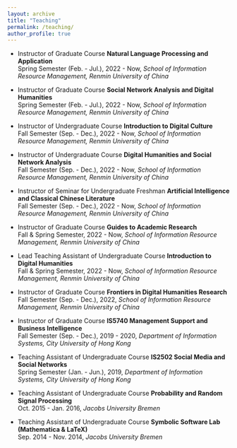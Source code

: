 ```yaml
---
layout: archive
title: "Teaching"
permalink: /teaching/
author_profile: true
---
```

* Instructor of Graduate Course <b>Natural Language Processing and Application</b><br>
Spring Semester (Feb. - Jul.), 2022 - Now, *School of Information Resource Management, Renmin University of China*

* Instructor of Graduate Course <b>Social Network Analysis and Digital Humanities</b><br>
Spring Semester (Feb. - Jul.), 2022 - Now, *School of Information Resource Management, Renmin University of China*

* Instructor of Undergraduate Course <b>Introduction to Digital Culture</b><br>
Fall Semester (Sep. - Dec.), 2022 - Now, *School of Information Resource Management, Renmin University of China*

* Instructor of Undergraduate Course <b>Digital Humanities and Social Network Analysis</b><br>
Fall Semester (Sep. - Dec.), 2022 - Now, *School of Information Resource Management, Renmin University of China*

* Instructor of Seminar for Undergraduate Freshman <b>Artificial Intelligence and Classical Chinese Literature</b><br>
Fall Semester (Sep. - Dec.), 2022 - Now, *School of Information Resource Management, Renmin University of China*

* Instructor of Graduate Course <b>Guides to Academic Research</b><br>
Fall & Spring Semester, 2022 - Now, *School of Information Resource Management, Renmin University of China*

* Lead Teaching Assistant of Undergraduate Course <b>Introduction to Digital Humanities</b><br>
Fall & Spring Semester, 2022 - Now, *School of Information Resource Management, Renmin University of China*

* Instructor of Graduate Course <b>Frontiers in Digital Humanities Research</b><br>
Fall Semester (Sep. - Dec.), 2022, *School of Information Resource Management, Renmin University of China*

* Instructor of Graduate Course <b>IS5740 Management Support and Business Intelligence</b><br>
Fall Semester (Sep. - Dec.), 2019 - 2020, *Department of Information Systems, City University of Hong Kong*

* Teaching Assistant of Undergraduate Course <b>IS2502 Social Media and Social Networks</b><br>
Spring Semester (Jan. - Jun.), 2019, *Department of Information Systems, City University of Hong Kong*

* Teaching Assistant of Undergraduate Course <b>Probability and Random Signal Processing</b><br>
Oct. 2015 - Jan. 2016, *Jacobs University Bremen*

* Teaching Assistant of Undergraduate Course <b>Symbolic Software Lab (Mathematica & LaTeX)</b><br>
Sep. 2014 - Nov. 2014, *Jacobs University Bremen*

    
    
